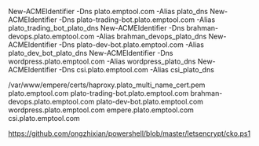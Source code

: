 New-ACMEIdentifier -Dns plato.emptool.com                   -Alias plato_dns
New-ACMEIdentifier -Dns plato-trading-bot.plato.emptool.com -Alias plato_trading_bot_plato_dns
New-ACMEIdentifier -Dns brahman-devops.plato.emptool.com    -Alias brahman_devops_plato_dns
New-ACMEIdentifier -Dns plato-dev-bot.plato.emptool.com     -Alias plato_dev_bot_plato_dns
New-ACMEIdentifier -Dns wordpress.plato.emptool.com         -Alias wordpress_plato_dns
New-ACMEIdentifier -Dns csi.plato.emptool.com               -Alias csi_plato_dns


/var/www/empere/certs/haproxy.plato_multi_name_cert.pem plato.emptool.com plato-trading-bot.plato.emptool.com brahman-devops.plato.emptool.com plato-dev-bot.plato.emptool.com wordpress.plato.emptool.com empere.plato.emptool.com csi.plato.emptool.com


https://github.com/ongzhixian/powershell/blob/master/letsencrypt/cko.ps1